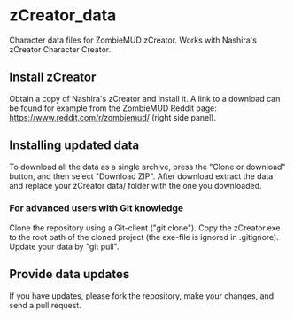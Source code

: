 # zCreator_data
Character data files for ZombieMUD zCreator. Works with Nashira's zCreator Character Creator.

## Install zCreator

Obtain a copy of Nashira's zCreator and install it. A link to a download can be found for example from the ZombieMUD Reddit page: https://www.reddit.com/r/zombiemud/ (right side panel).

## Installing updated data

To download all the data as a single archive, press the "Clone or download" button, and then select "Download ZIP". After download extract the data and replace your zCreator data/ folder with the one you downloaded.

### For advanced users with Git knowledge

Clone the repository using a Git-client ("git clone"). Copy the zCreator.exe to the root path of the cloned project (the exe-file is ignored in .gitignore). Update your data by "git pull".

## Provide data updates

If you have updates, please fork the repository, make your changes, and send a pull request.
